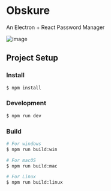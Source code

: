 # Obskure

An Electron + React Password Manager <br/>

![image](https://github.com/user-attachments/assets/0d0ef845-8e05-4083-a28a-eae438a87d25)




## Project Setup

### Install

```bash
$ npm install
```

### Development

```bash
$ npm run dev
```

### Build

```bash
# For windows
$ npm run build:win

# For macOS
$ npm run build:mac

# For Linux
$ npm run build:linux
```
